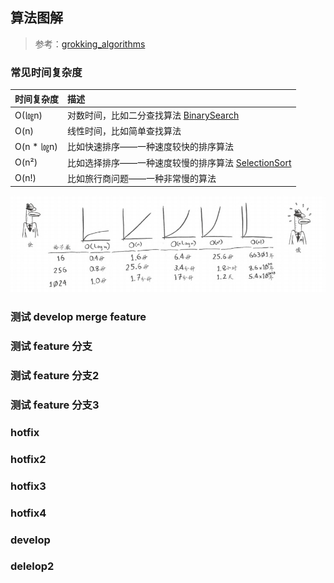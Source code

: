 ## 算法图解

> 参考：[grokking_algorithms](https://github.com/egonSchiele/grokking_algorithms)

### 常见时间复杂度
|时间复杂度|描述|
|:---------|:---------|
|O(㏒n)|对数时间，比如二分查找算法 [BinarySearch](src/BinarySearch.java)|
|O(n)|线性时间，比如简单查找算法|
|O(n * ㏒n)|比如快速排序——一种速度较快的排序算法 |
|O(n²)|比如选择排序——一种速度较慢的排序算法 [SelectionSort](src/SelectionSort.java)|
|O(n!)|比如旅行商问题——一种非常慢的算法|

![](img/algorithm01.png)

### 测试 develop merge feature

### 测试 feature 分支
### 测试 feature 分支2
### 测试 feature 分支3

### hotfix
### hotfix2
### hotfix3
### hotfix4

### develop
### delelop2